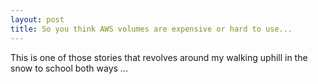 ```yaml
---
layout: post
title: So you think AWS volumes are expensive or hard to use...
---
```

This is one of those stories that revolves around my walking uphill in the snow to school both ways ...